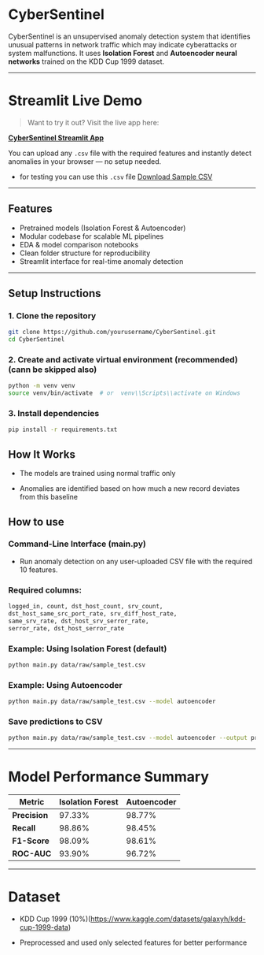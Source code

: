 # CyberSentinel

CyberSentinel is an unsupervised anomaly detection system that identifies unusual patterns in network traffic which may indicate cyberattacks or system malfunctions. It uses **Isolation Forest** and **Autoencoder neural networks** trained on the KDD Cup 1999 dataset.

---
#  Streamlit Live Demo

> Want to try it out? Visit the live app here:

**[CyberSentinel Streamlit App](https://cybersentinel-ecymuxdunrynbdpdfexvu4.streamlit.app)**  


You can upload any `.csv` file with the required features and instantly detect anomalies in your browser — no setup needed.
- for testing you can use this `.csv` file [Download Sample CSV](./data/sample_test.csv)


---

## Features

- Pretrained models (Isolation Forest & Autoencoder)
- Modular codebase for scalable ML pipelines
- EDA & model comparison notebooks
- Clean folder structure for reproducibility
- Streamlit interface for real-time anomaly detection

---
##  Setup Instructions

### 1.  Clone the repository
```bash
git clone https://github.com/yourusername/CyberSentinel.git
cd CyberSentinel
```

### 2. Create and activate virtual environment (recommended)(cann be skipped also)

```bash
python -m venv venv
source venv/bin/activate  # or  venv\\Scripts\\activate on Windows
```

### 3. Install dependencies

```bash
pip install -r requirements.txt
```

## How It Works
- The models are trained using normal traffic only

- Anomalies are identified based on how much a new record deviates from this baseline

## How to use

### Command-Line Interface (main.py)

- Run anomaly detection on any user-uploaded CSV file with the required 10 features.

### Required columns:

```bash
logged_in, count, dst_host_count, srv_count,
dst_host_same_src_port_rate, srv_diff_host_rate,
same_srv_rate, dst_host_srv_serror_rate,
serror_rate, dst_host_serror_rate
```

###  Example: Using Isolation Forest (default)

```bash
python main.py data/raw/sample_test.csv
```

###  Example: Using Autoencoder

```bash
python main.py data/raw/sample_test.csv --model autoencoder
```

###  Save predictions to CSV

```bash
python main.py data/raw/sample_test.csv --model autoencoder --output predictions.csv
```
---
# Model Performance Summary

| Metric        | Isolation Forest | Autoencoder |
| ------------- | ---------------- | ----------- |
| **Precision** | 97.33%           |  98.77%    |
| **Recall**    | 98.86%         | 98.45%      |
| **F1-Score**  | 98.09%           |  98.61%    |
| **ROC-AUC**   | 93.90%           |  96.72%    |

--- 

# Dataset
- KDD Cup 1999 (10%)(https://www.kaggle.com/datasets/galaxyh/kdd-cup-1999-data)

- Preprocessed and used only selected features for better performance
